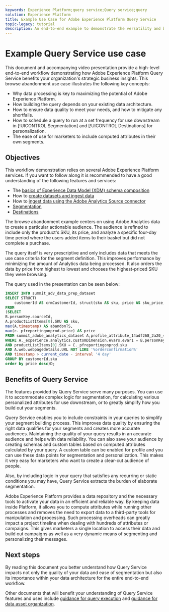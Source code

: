```yaml
---
keywords: Experience Platform;query service;Query service;query
solution: Experience Platform
title: Example Use Case for Adobe Experience Platform Query Service
topic-legacy: tutorial
description: An end-to-end example to demonstrate the versatility and benefits of Adobe Experience Platform Query Service.
---
```

# Example Query Service use case

This document and accompanying video presentation provide a high-level end-to-end workflow demonstrating how Adobe Experience Platform Query Service benefits your organization's strategic business insights. This browse abandonment use case illustrates the following key concepts:

* Why data processing is key to maximizing the potential of Adobe Experience Platform.
* How building the query depends on your existing data architecture.
* How to ensure data quality to meet your needs, and how to mitigate any shortfalls.
* How to schedule a query to run at a set frequency for use downstream in [!UICONTROL Segmentation] and [!UICONTROL Destinations] for personalization.
* The ease of use for marketers to include computed attributes in their own segments.

## Objectives

This workflow demonstration relies on several Adobe Experience Platform services. If you want to follow along it is recommended to have a good understanding of the following features and services:

* The [basics of Experience Data Model (XDM) schema composition](../../xdm/schema/composition.md)
* How to [create datasets and ingest data](https://experienceleague.adobe.com/docs/platform-learn/tutorials/data-ingestion/create-datasets-and-ingest-data.html)
* How to [ingest data using the Adobe Analytics Source connector](https://experienceleague.adobe.com/docs/platform-learn/tutorials/sources/ingest-data-from-adobe-analytics.html)
* [Segmentation](../../segmentation/home.md)
* [Destinations](../../destinations/home.md)

The browse abandonment example centers on using Adobe Analytics data to create a particular actionable audience. The audience is refined to include only the product's SKU, its price, and analyze a specific four-day time period where the users added items to their basket but did not complete a purchase.

The query itself is very prescriptive and only includes data that meets the use case criteria for the segment definition. This improves performance by minimizing the amount of Analytics data being processed. It also orders the data by price from highest to lowest and chooses the highest-priced SKU they were browsing.

The query used in the presentation can be seen below:

```sql
INSERT INTO summit_adv_data_prep_dataset
SELECT STRUCT(
    customerId AS crmCustomerId, struct(sku AS sku, price AS sku_price, abandonTS AS abandonTS) AS abandonBrowse) AS _pfreportingonprod
FROM
(SELECT
B.personKey.sourceId,
A.productListItems[0].SKU AS sku,
max(A.timestamp) AS abandonTS,
max(c._pfreportingonprod.price) AS price
FROM summit_adobe_analytics_dataset A,profile_attribute_14adf268_2a20_4dee_bee6_a6b0e34616a9 B,summit_product_dataset c
WHERE A._experience.analytics.customDimension.evars.evar1 = B.personKey.sourceID
AND productListItems[0].SKU = C._pfreportingonprod.sku
AND A.web.webpagedetails.URL NOT LIKE '%orderconfirmation%'
AND timestamp > current_date - interval '4 day'
GROUP BY customerId,sku
order by price desc)D;
```

<!-- VIDEO -->

## Benefits of Query Service

The features provided by Query Service serve many purposes. You can use it to accommodate complex logic for segmentation, for calculating various personalized attributes for use downstream, or to greatly simplify how you build out your segments. 

Query Service enables you to include constraints in your queries to simplify your segment building process. This improves data quality by ensuring the right data qualifies for your segments and creates more accurate audiences. Maintaining the quality of your query results in an accurate audience and helps with data reliability. You can also save your audience by creating schemas and custom tables based on computed attributes calculated by your query. A custom table can be enabled for profile and you can use these data points for segmentation and personalization. This makes it very easy for marketers who want to create a clear-cut audience of people.

Also, by including logic in your query that satisfies any recurring or static conditions you may have, Query Service extracts the burden of elaborate segmentation.

Adobe Experience Platform provides a data repository and the necessary tools to activate your data in an efficient and reliable way. By keeping data inside Platform, it allows you to compute attributes while running other processes and removes the need to export data to a third-party tools for manipulation and processing. Such processing overheads can greatly impact a project timeline when dealing with hundreds of attributes or campaigns. This gives marketers a single location to access their data and build out campaigns as well as a very dynamic means of segmenting and personalizing their messages.

## Next steps

By reading this document you better understand how Query Service impacts not only the quality of your data and ease of segmentation but also its importance within your data architecture for the entire end-to-end workflow. 

Other documents that will benefit your understanding of Query Service features and uses include [guidance for query execution](../best-practices/writing-queries.md) and [guidance for data asset organization](../best-practices/organize-data-assets.md).
